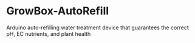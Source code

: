 # GrowBox-AutoRefill
Arduino auto-refilling water treatment device that guarantees the correct pH, EC nutrients, and plant health
